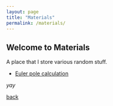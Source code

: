 ```yaml
---
layout: page
title: "Materials"
permalink: /materials/
---
```


## Welcome to Materials

A place that I store various random stuff.

- [Euler pole calculation](assets/docs/Euler_pole_doc.pdf)

_yay_

[back](./)
